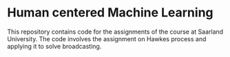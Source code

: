 # Human centered Machine Learning

This repository contains code for the assignments of the course at Saarland University. The code involves the assignment on Hawkes process and applying it to solve broadcasting.
